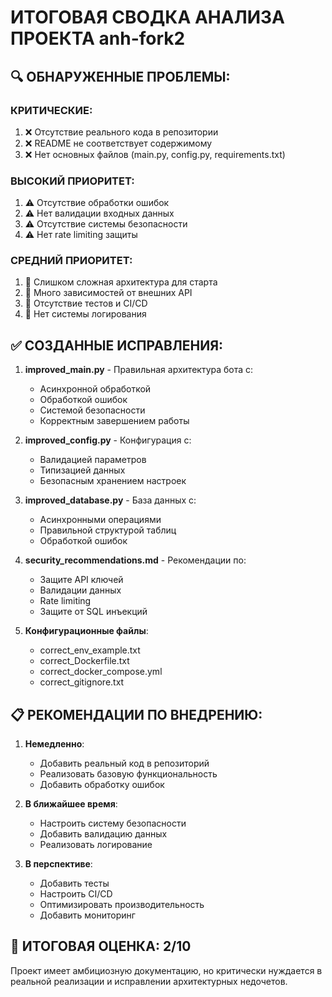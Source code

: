 
# ИТОГОВАЯ СВОДКА АНАЛИЗА ПРОЕКТА anh-fork2

## 🔍 ОБНАРУЖЕННЫЕ ПРОБЛЕМЫ:

### КРИТИЧЕСКИЕ:
1. ❌ Отсутствие реального кода в репозитории
2. ❌ README не соответствует содержимому
3. ❌ Нет основных файлов (main.py, config.py, requirements.txt)

### ВЫСОКИЙ ПРИОРИТЕТ:
1. ⚠️ Отсутствие обработки ошибок
2. ⚠️ Нет валидации входных данных  
3. ⚠️ Отсутствие системы безопасности
4. ⚠️ Нет rate limiting защиты

### СРЕДНИЙ ПРИОРИТЕТ:
1. 📝 Слишком сложная архитектура для старта
2. 📝 Много зависимостей от внешних API
3. 📝 Отсутствие тестов и CI/CD
4. 📝 Нет системы логирования

## ✅ СОЗДАННЫЕ ИСПРАВЛЕНИЯ:

1. **improved_main.py** - Правильная архитектура бота с:
   - Асинхронной обработкой
   - Обработкой ошибок  
   - Системой безопасности
   - Корректным завершением работы

2. **improved_config.py** - Конфигурация с:
   - Валидацией параметров
   - Типизацией данных
   - Безопасным хранением настроек

3. **improved_database.py** - База данных с:
   - Асинхронными операциями
   - Правильной структурой таблиц
   - Обработкой ошибок

4. **security_recommendations.md** - Рекомендации по:
   - Защите API ключей
   - Валидации данных
   - Rate limiting
   - Защите от SQL инъекций

5. **Конфигурационные файлы**:
   - correct_env_example.txt
   - correct_Dockerfile.txt  
   - correct_docker_compose.yml
   - correct_gitignore.txt

## 📋 РЕКОМЕНДАЦИИ ПО ВНЕДРЕНИЮ:

1. **Немедленно**:
   - Добавить реальный код в репозиторий
   - Реализовать базовую функциональность
   - Добавить обработку ошибок

2. **В ближайшее время**:
   - Настроить систему безопасности
   - Добавить валидацию данных
   - Реализовать логирование

3. **В перспективе**:
   - Добавить тесты
   - Настроить CI/CD
   - Оптимизировать производительность
   - Добавить мониторинг

## 🎯 ИТОГОВАЯ ОЦЕНКА: 2/10

Проект имеет амбициозную документацию, но критически нуждается в реальной реализации и исправлении архитектурных недочетов.
